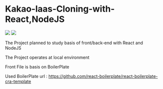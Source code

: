 # Kakao-laas-Cloning-with-React,NodeJS
<img src="https://img.shields.io/badge/React-61DAFB?style=for-the-badge&logo=React&logoColor=white"> <img src="https://img.shields.io/badge/NodeJs-339933?style=for-the-badge&logo=NodeJs&logoColor=white">

The Project planned to study basis of front/back-end with React and NodeJS 



The Project operates at local environment

Front File is basis on BoilerPlate 

Used BoilerPlate url : https://github.com/react-boilerplate/react-boilerplate-cra-template 
